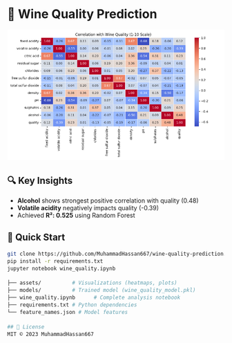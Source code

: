 # 🍷 Wine Quality Prediction  
![Correlation Heatmap](assets/correlation_heatmap.png)  

## 🔍 Key Insights  
- **Alcohol** shows strongest positive correlation with quality (0.48)  
- **Volatile acidity** negatively impacts quality (-0.39)  
- Achieved **R²: 0.525** using Random Forest  

## 🚀 Quick Start  
```bash
git clone https://github.com/MuhammadHassan667/wine-quality-prediction.git
pip install -r requirements.txt
jupyter notebook wine_quality.ipynb

├── assets/          # Visualizations (heatmaps, plots)
├── models/          # Trained model (wine_quality_model.pkl)
├── wine_quality.ipynb      # Complete analysis notebook
├── requirements.txt # Python dependencies
└── feature_names.json # Model features

## 📜 License
MIT © 2023 MuhammadHassan667
